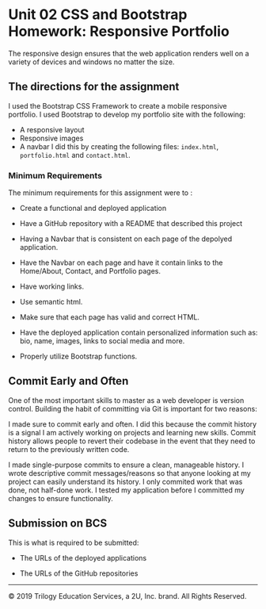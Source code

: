 # Unit 02 CSS and Bootstrap Homework: Responsive Portfolio

The responsive design ensures that the web application renders well on a variety of devices and windows no matter the size. 



## The directions for the assignment

I used the Bootstrap CSS Framework to create a mobile responsive portfolio. I used Bootstrap to develop my portfolio site with the following: 

   * A responsive layout
   * Responsive images
   * A navbar
I did this by creating the following files: `index.html`, `portfolio.html` and `contact.html`.



### Minimum Requirements

The minimum requirements for this assignment were to : 

* Create a functional and deployed application

* Have a GitHub repository with a README that described this project

* Having a Navbar that is consistent on each page of the depolyed application.

* Have the Navbar on each page and have it contain links to the Home/About, Contact, and Portfolio pages.

* Have working links.

* Use semantic html.

* Make sure that each page has valid and correct HTML.

* Have the deployed application contain personalized information such as: bio, name, images, links to social media and more.

* Properly utilize Bootstrap functions.



## Commit Early and Often

One of the most important skills to master as a web developer is version control. Building the habit of committing via Git is important for two reasons:

I made sure to commit early and often. I did this because the commit history is a signal I am actively working on projects and learning new skills. Commit history allows people to revert their codebase in the event that they need to return to the previously written code.

I made single-purpose commits to ensure a clean, manageable history. I wrote descriptive commit messages/reasons so that anyone looking at my project can easily understand its history. I only commited work that was done, not half-done work. I tested my application before I committed my changes to ensure functionality.

## Submission on BCS

This is what is required to be submitted:

* The URLs of the deployed applications

* The URLs of the GitHub repositories

- - -

© 2019 Trilogy Education Services, a 2U, Inc. brand. All Rights Reserved.
